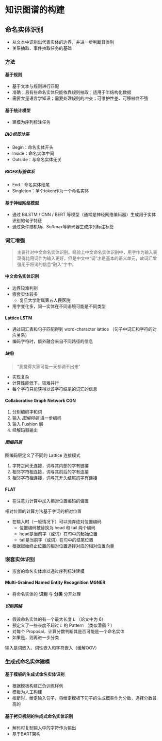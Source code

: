 # 知识图谱的构建

## 命名实体识别

- 从文本中识别出代表实体的边界，并进一步判断其类别
- 关系抽取、事件抽取任务的基础

### 方法

#### 基于规则

- 基于文本与规则进行匹配
- 准确；且有些命名实体只能依靠规则抽取；适用于半结构化数据
- 需要大量语言学知识；需要处理规则的冲突；可维护性差、可移植性不强

#### 基于统计模型

- 建模为序列标注任务

##### BIO标签体系

- Begin：命名实体开头
- Inside：命名实体中间
- Outside：与命名实体无关

##### BIOES标签体系

- End：命名实体结尾
- Singleton：单个token作为一个命名实体

#### 基于神经网络模型

- 通过 BiLSTM / CNN / BERT 等模型（通常是神经网络编码器）生成用于实体识别的句子特征
- 通过条件随机场、Softmax等解码器生成序列标注标签

### 词汇增强

> 主要针对中文命名实体识别。经验上中文命名实体识别中，用字作为输入表现得比用词作为输入更好，但是中文中“词”才是基本的语义单元，故词汇增强用于将词的信息“融入”字中。

#### 中文命名实体识别

- 边界较难判别
- 嵌套实体较多
  - 复旦大学附属第五人民医院
- 用字变化多，同一实体在不同语境可能是不同类型

#### Lattice LSTM

- 通过词汇表和句子匹配得到 word-character lattice （句子中词汇和字符的对应关系）
- 编码字符时，额外融合来自不同路径的信息

##### 缺陷

> “我觉得大家可能一天都调不出来”

- 实现复杂
- 计算性能低下，较难并行
- 每个字符只能获得以该字符结尾的词汇的信息

#### Collaborative Graph Network CGN

1. 分别编码字和词
2. 输入 *图编码层* 进一步编码
3. 输入 Fushion 层
4. 经解码器输出

##### 图编码层

图编码层定义了不同的 Lattice 连接模式

1. 字符之间无连接，词与其内部的字有链接
2. 相邻字符相连接，词与其前后的字有连接
3. 相邻字符相连接，词与其开头结尾的字有连接

#### FLAT

- 在注意力计算中加入相对位置编码的偏置

相对位置的计算方法基于字词的相对位置

- 在输入时（一般情况下）可以抛弃绝对位置编码
  - 位置编码被替换为 head 和 tail 两个编码
  - head是当前字（或词）在句中的起始位置
  - tail是当前字（或词）在句中的结尾位置
- 根据起始终止位置的相对位置选择对应的相对位置向量

### 嵌套实体识别

- 嵌套的命名实体难以通过序列标注建模

#### Multi-Grained Named Entity Recognition MGNER

- 将命名实体的 **识别** 与 **分类** 分开处理

##### 识别网络

- 假设命名实体的有一个最大长度 $L$ （论文中为 6）
- 预定义了一些长度不超过 $L$ 的 Pattern （类似滑窗？）
- 对每个 Proposal，计算分数判断其是否可能是一个命名实体
- 如果是，则再进一步分类

输入是词嵌入、词性嵌入和字符嵌入（缓解OOV）

### 生成式命名实体建模

#### 基于模板的生成式命名实体识别

- 根据模板构建正负训练样例
- 模板为人工构建
- 推断时，给定输入句子，将给定模板下句子的生成概率作为分数，选择分数最高的

#### 基于拷贝机制的生成式命名实体识别

- 解码时复制输入中的字符作为输出
- 基于BART架构
